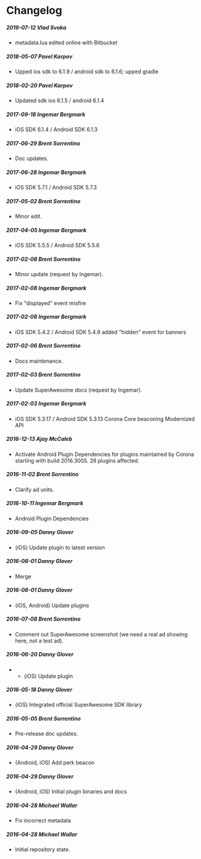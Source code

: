 # Changelog
##### 2019-07-12  Vlad Svoka
 * metadata.lua edited online with Bitbucket

##### 2018-05-07  Pavel Karpov
 * Upped ios sdk to 6.1.9 / android sdk to 6.1.6; upped gradle

##### 2018-02-20  Pavel Karpov
 * Updated sdk ios 6.1.5 / android 6.1.4

##### 2017-09-18  Ingemar Bergmark
 * iOS SDK 6.1.4 / Android SDK 6.1.3

##### 2017-06-29  Brent Sorrentino
 * Doc updates.

##### 2017-06-28  Ingemar Bergmark
 * iOS SDK 5.7.1 / Android SDK 5.7.3

##### 2017-05-02  Brent Sorrentino
 * Minor edit.

##### 2017-04-05  Ingemar Bergmark
 * iOS SDK 5.5.5 / Android SDK 5.5.6

##### 2017-02-08  Brent Sorrentino
 * Minor update (request by Ingemar).

##### 2017-02-08  Ingemar Bergmark
 * Fix "displayed" event misfire

##### 2017-02-08  Ingemar Bergmark
 * iOS SDK 5.4.2 / Android SDK 5.4.9
added "hidden" event for banners

##### 2017-02-06  Brent Sorrentino
 * Docs maintenance.

##### 2017-02-03  Brent Sorrentino
 * Update SuperAwesome docs (request by Ingemar).

##### 2017-02-03  Ingemar Bergmark
 * iOS SDK 5.3.17 / Android SDK 5.3.13
Corona Core beaconing
Modernized API

##### 2016-12-13  Ajay McCaleb
 * Activate Android Plugin Dependencies for plugins maintained by Corona starting with build 2016.3005. 28 plugins affected.

##### 2016-11-02  Brent Sorrentino
 * Clarify ad units.

##### 2016-10-11  Ingemar Bergmark
 * Android Plugin Dependencies

##### 2016-09-05  Danny Glover
 * (iOS) Update plugin to latest version

##### 2016-08-01  Danny Glover
 * Merge

##### 2016-08-01  Danny Glover
 * (iOS, Android) Update plugins

##### 2016-07-08  Brent Sorrentino
 * Comment out SuperAwesome screenshot (we need a real ad showing here, not a test ad).

##### 2016-06-20  Danny Glover
 * - (iOS) Update plugin

##### 2016-05-18  Danny Glover
 * (iOS) Integrated official SuperAwesome SDK library

##### 2016-05-05  Brent Sorrentino
 * Pre-release doc updates.

##### 2016-04-29  Danny Glover
 * (Android, iOS) Add perk beacon

##### 2016-04-29  Danny Glover
 * (Android, iOS) Initial plugin binaries and docs

##### 2016-04-28  Michael Wallar
 * Fix incorrect metadata

##### 2016-04-28  Michael Wallar
 * Initial repository state.

